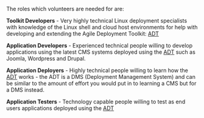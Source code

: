 The roles which volunteers are needed for are:

**Toolkit Developers** - Very highly technical Linux deployment specialists with knowledge of the Linux shell and cloud host environments for help with developing and extending the Agile Deployment Toolkit: [ADT](https://github.com/wintersys-projects/adt-build-machine-scripts)

**Application Developers** - Experienced technical people willing to develop applications using the latest CMS systems deployed using the [ADT](https://github.com/wintersys-projects/adt-build-machine-scripts) such as Joomla, Wordpress and Drupal.

**Application Deployers** - Highly technical people willing to learn how the [ADT](https://github.com/wintersys-projects/adt-build-machine-scripts) works - the ADT is a DMS (Deployment Management System) and can be similar to the amount of effort you would put in to learning a CMS but for a DMS instead.

**Application Testers** - Technology capable people willing to test as end users applications deployed using the [ADT](https://github.com/wintersys-projects/adt-build-machine-scripts)
